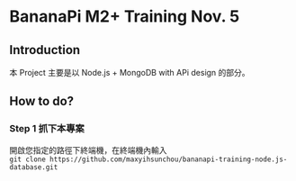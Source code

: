 # BananaPi M2+ Training Nov. 5

## Introduction
本 Project 主要是以 Node.js + MongoDB with APi design 的部分。

## How to do?

### Step 1 抓下本專案
開啟您指定的路徑下終端機，在終端機內輸入
<br>
```git clone https://github.com/maxyihsunchou/bananapi-training-node.js-database.git```


